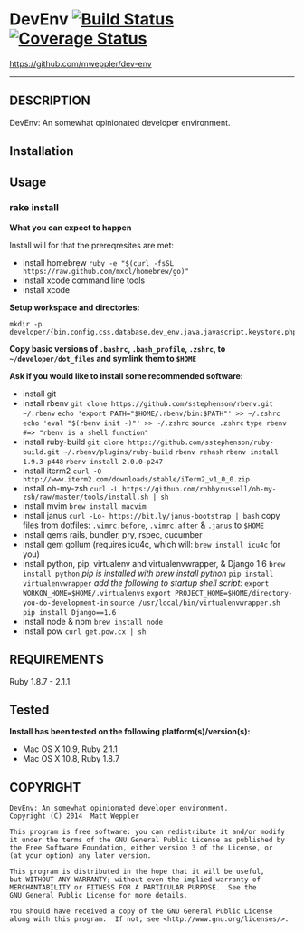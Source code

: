 # DevEnv [![Build Status](https://travis-ci.org/mweppler/dev-env.png)](https://travis-ci.org/mweppler/dev-env) [![Coverage Status](https://coveralls.io/repos/mweppler/dev-env/badge.png)](https://coveralls.io/r/mweppler/dev-env)

https://github.com/mweppler/dev-env

---

## DESCRIPTION

DevEnv: An somewhat opinionated developer environment.

## Installation

## Usage

### rake install

__What you can expect to happen__

Install will for that the prereqresites are met:

* install homebrew
    `ruby -e "$(curl -fsSL https://raw.github.com/mxcl/homebrew/go)"`
* install xcode command line tools
* install xcode

__Setup workspace and directories:__

    mkdir -p developer/{bin,config,css,database,dev_env,java,javascript,keystore,php,projects,python,repos,ruby,shell,sources,toolkit}

__Copy basic versions of `.bashrc`, `.bash_profile`, `.zshrc`, to `~/developer/dot_files` and symlink them to `$HOME`__

__Ask if you would like to install some recommended software:__

* install git
* install rbenv
    `git clone https://github.com/sstephenson/rbenv.git ~/.rbenv`
    `echo 'export PATH="$HOME/.rbenv/bin:$PATH"' >> ~/.zshrc`
    `echo 'eval "$(rbenv init -)"' >> ~/.zshrc`
    `source .zshrc`
    `type rbenv`
    `#=> "rbenv is a shell function"`
* install ruby-build
    `git clone https://github.com/sstephenson/ruby-build.git ~/.rbenv/plugins/ruby-build`
    `rbenv rehash`
    `rbenv install 1.9.3-p448`
    `rbenv install 2.0.0-p247`
* install iterm2
    `curl -O http://www.iterm2.com/downloads/stable/iTerm2_v1_0_0.zip`
* install oh-my-zsh
    `curl -L https://github.com/robbyrussell/oh-my-zsh/raw/master/tools/install.sh | sh`
* install mvim
    `brew install macvim`
* install janus
    `curl -Lo- https://bit.ly/janus-bootstrap | bash`
    copy files from dotfiles: `.vimrc.before`, `.vimrc.after` & `.janus` to `$HOME`
* install gems rails, bundler, pry, rspec, cucumber
* install gem gollum (requires icu4c, which will: `brew install icu4c` for you)
* install python, pip, virtualenv and virtualenvwrapper, & Django 1.6
    `brew install python`
    _pip is installed with brew install python_
    `pip install virtualenvwrapper`
    _add the following to startup shell script:_
    `export WORKON_HOME=$HOME/.virtualenvs`
    `export PROJECT_HOME=$HOME/directory-you-do-development-in`
    `source /usr/local/bin/virtualenvwrapper.sh`
    `pip install Django==1.6`
* install node & npm
    `brew install node`
* install pow
    `curl get.pow.cx | sh`

## REQUIREMENTS

Ruby 1.8.7 - 2.1.1

## Tested

__Install has been tested on the following platform(s)/version(s):__

* Mac OS X 10.9, Ruby 2.1.1
* Mac OS X 10.8, Ruby 1.8.7

## COPYRIGHT

    DevEnv: An somewhat opinionated developer environment.
    Copyright (C) 2014  Matt Weppler

    This program is free software: you can redistribute it and/or modify
    it under the terms of the GNU General Public License as published by
    the Free Software Foundation, either version 3 of the License, or
    (at your option) any later version.

    This program is distributed in the hope that it will be useful,
    but WITHOUT ANY WARRANTY; without even the implied warranty of
    MERCHANTABILITY or FITNESS FOR A PARTICULAR PURPOSE.  See the
    GNU General Public License for more details.

    You should have received a copy of the GNU General Public License
    along with this program.  If not, see <http://www.gnu.org/licenses/>.

